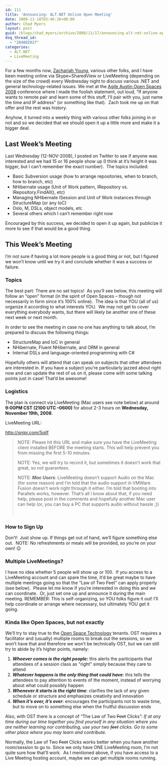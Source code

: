 ```yaml
---
id: 111
title: 'Announcing: ALT.NET Online Open Meeting'
date: 2008-11-18T03:46:26+00:00
author: Chad Myers
layout: post
guid: /blogs/chad_myers/archive/2008/11/17/announcing-alt-net-online-open-meeting.aspx
dsq_thread_id:
  - "284882027"
categories:
  - ALT.NET
  - LiveMeeting
---
```

For a few months now, [Zachariah Young](http://www.zachariahyoung.com/), various other folks, and I have been meeting online via Skype+SharedView or LiveMeeting (depending on the size of the crowd) every Wednesday night to discuss various .NET and general technology-related issues. We met at the [Agile Austin Open Spaces 2008](http://openspace.agileaustin.org/index.php?title=Agile_Open_Space_Austin) conference where I made the foolish statement, out loud, “If anyone wants to remote pair and learn some of this stuff, I’ll pair with you, just name the time and IP address” (or something like that).&#160; Zach took me up on that offer and the rest was history. 

Anyhow, it turned into a weekly thing with various other folks joining in or not and so we decided that we should open it up a little more and make it a bigger deal.

## Last Week’s Meeting

Last Wednesday (12-NOV-2008), I posted on Twitter to see if anyone was interested and we had 15 or 16 people show up (I think at it’s height it was bigger, but I can’t remember the exact number).&#160; The topics included:

  * Basic Subversion usage (how to arrange repositories, when to branch, how to branch, etc) 
  * NHibernate usage (Unit of Work pattern, IRepository<T> vs. IRepository.FindAll<T>(), etc) 
  * Managing NHibernate ISession and Unit of Work instances through StructureMap (or any IoC) 
  * Oslo, M, DSLs, object models, etc 
  * Several others which I can’t remember right now 

Encouraged by this success, we decided to open it up again, but publicize it more to see if that would be a good thing.

## This Week’s Meeting

I’m not sure if having a lot more people is a good thing or not, but I figured we won’t know until we try it and conclude whether it was a success or failure.

### Topics

The best part: There are no set topics!&#160; As you’ll see below, this meeting will follow an “open” format (in the spirit of Open Spaces – though not necessarily in form since it’s 100% online).&#160; The idea is that YOU (all of us) organize it according to what interests YOU.&#160; We may not get to cover everything everybody wants, but there will likely be another one of these next week or next month.

In order to see the meeting in case no one has anything to talk about, I’m prepared to discuss the following things:

  * StructureMap and IoC in general 
  * NHibernate, Fluent NHibernate, and ORM in general 
  * Internal DSLs and language-oriented programming with C# 

Hopefully others will attend that can speak on subjects that other attendees are interested in. If you have a subject you’re particularly jazzed about right now and can update the rest of us on it, please come with some talking points just in case! That’d be awesome!

### Logistics

The plan is connect via LiveMeeting (Mac users see note below) at around **9:00PM CST (2100 UTC –0600)** for about 2-3 hours on **Wednesday, November 19th, 2008**.

LiveMeeting URL:

<http://snipr.com/5qilf>

> NOTE: Please hit this URL and make sure you have the LiveMeeting client installed BEFORE the meeting starts. This will help prevent you from missing the first 5-10 minutes.
> 
> NOTE: Yes, we will try to record it, but sometimes it doesn’t work that great, so not guarantees.
> 
> NOTE: **_Mac Users_**: LiveMeeting doesn’t support Audio on the Mac (for some reason) and I’m told that the audio support in VMWare Fusion doesn’t work right through it either. I’m told that booting into Parallels works, however. That’s all I know about that, if you need help, please post in the comments and hopefully another Mac user can help (or, you can buy a PC that supports audio without hassle ;))
> 
> &#160;

### How to Sign Up

Don’t!&#160; Just show up. If things get out of hand, we’ll figure something else out.&#160; NOTE: No refreshments or meals will be provided, so you’re on your own! 😉

### Multiple LiveMeetings?

I have no idea whether 5 people will show up or 100.&#160; If you access to a LiveMeeting account and can spare the time, it’d be great maybe to have multiple meetings going so that the “Law of Two Feet” can apply properly (see below).&#160; Please let me know if you’re interested in doing this and we can coordinate.&#160; Or, just set one up and announce it during the main meeting. REMEMBER: This is self-organizing, so YOU folks figure it out! I’ll help coordinate or arrange where necessary, but ultimately YOU get it going.

### Kinda like Open Spaces, but not exactly

We’ll try to stay true to the [Open Space Technology](http://en.wikipedia.org/wiki/Open_Space_Technology) tenants. OST requires a facilitator and (usually) multiple rooms to break out the sessions, so we won’t have that and therefore we won’t be technically OST, but we can still try to abide by it’s higher points, namely:

  1. **_Whoever comes is the right people_:** this alerts the participants that attendees of a session class as "right" simply because they care to attend 
  2. _**Whatever happens is the only thing that could have**_: this tells the attendees to pay attention to events of the moment, instead of worrying about what could possibly happen 
  3. _**Whenever it starts is the right time**_: clarifies the lack of any given schedule or structure and emphasizes creativity and innovation 
  4. _**When it&#8217;s over, it&#8217;s over**_: encourages the participants not to waste time, but to move on to something else when the fruitful discussion ends 

Also, with OST there is a concept of “The Law of Two <strike>Feet</strike> Clicks”: _If at any time during our time together you find yourself in any situation where you are neither learning nor contributing, use your two <strike>feet</strike> clicks. Go to some other place where you may learn and contribute._

Normally, the Law of Two <strike>Feet</strike> Clicks works better when you have another room/session to go to. Since we only have ONE LiveMeeting room, I’m not quite sure how that’ll work.&#160; As I mentioned above, if you have access to a Live Meeting hosting account, maybe we can get multiple rooms running.